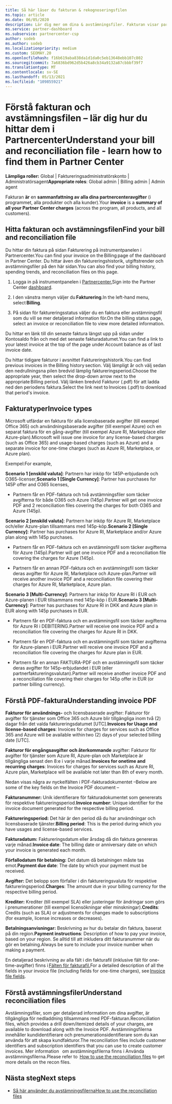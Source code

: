 ```yaml
---
title: Så här läser du fakturan & rekognoseringsfilen
ms.topic: article
ms.date: 06/05/2020
description: Lär dig mer om dina & avstämningsfiler. Fakturan visar partnercenteravgifter för programmet, produkter och kunder för den månatliga perioden.
ms.service: partner-dashboard
ms.subservice: partnercenter-csp
author: sodeb
ms.author: sodeb
ms.localizationpriority: medium
ms.custom: SEOMAY.20
ms.openlocfilehash: f16b619aba838da1d1da0c5eb13648ebb107c802
ms.sourcegitcommit: 7a6836bd962d5b426a8cb34a9132a87cbbbf39f7
ms.translationtype: MT
ms.contentlocale: sv-SE
ms.lasthandoff: 05/13/2021
ms.locfileid: "109855921"
---
```

# <a name="understand-your-bill-and-reconciliation-file---learn-how-to-find-them-in-partner-center"></a><span data-ttu-id="dd16d-104">Förstå fakturan och avstämningsfilen – lär dig hur du hittar dem i Partnercenter</span><span class="sxs-lookup"><span data-stu-id="dd16d-104">Understand your bill and reconciliation file - learn how to find them in Partner Center</span></span>


<span data-ttu-id="dd16d-105">**Lämpliga roller:** Global | Faktureringsadministratörskonto | Administratörsagent</span><span class="sxs-lookup"><span data-stu-id="dd16d-105">**Appropriate roles**: Global admin | Billing admin | Admin agent</span></span>


<span data-ttu-id="dd16d-106">Fakturan **är** en **sammanfattning av alla dina partnercenteravgifter** (i programmet, alla produkter och alla kunder).</span><span class="sxs-lookup"><span data-stu-id="dd16d-106">Your **invoice** is a **summary of all your Partner Center charges** (across the program, all products, and all customers).</span></span> 

## <a name="find-your-bill-and-reconciliation-file"></a><span data-ttu-id="dd16d-107">Hitta fakturan och avstämningsfilen</span><span class="sxs-lookup"><span data-stu-id="dd16d-107">Find your bill and reconciliation file</span></span> 

<span data-ttu-id="dd16d-108">Du hittar din faktura på sidan Fakturering på instrumentpanelen i Partnercenter.</span><span class="sxs-lookup"><span data-stu-id="dd16d-108">You can find your invoice on the Billing page of the dashboard in Partner Center.</span></span> <span data-ttu-id="dd16d-109">Du hittar även din faktureringshistorik, utgiftstrender och avstämningsfiler på den här sidan.</span><span class="sxs-lookup"><span data-stu-id="dd16d-109">You can also find your billing history, spending trends, and reconciliation files on this page.</span></span> 

1. <span data-ttu-id="dd16d-110">Logga in på instrumentpanelen i [Partnercenter.](https://partner.microsoft.com/dashboard/home)</span><span class="sxs-lookup"><span data-stu-id="dd16d-110">Sign into the Partner Center [dashboard](https://partner.microsoft.com/dashboard/home).</span></span> 

2. <span data-ttu-id="dd16d-111">I den vänstra menyn väljer du **Fakturering**.</span><span class="sxs-lookup"><span data-stu-id="dd16d-111">In the left-hand menu, select **Billing**.</span></span> 

3. <span data-ttu-id="dd16d-112">På sidan för faktureringsstatus väljer du en faktura eller avstämningsfil som du vill se mer detaljerad information för.</span><span class="sxs-lookup"><span data-stu-id="dd16d-112">On the billing status page, select an invoice or reconciliation file to view more detailed information.</span></span> 

<span data-ttu-id="dd16d-113">Du hittar en länk till din senaste faktura längst upp på sidan under Kontosaldo från och med det senaste fakturadatumet.</span><span class="sxs-lookup"><span data-stu-id="dd16d-113">You can find a link to your latest invoice at the top of the page under Account balance as of last invoice date.</span></span> 

<span data-ttu-id="dd16d-114">Du hittar tidigare fakturor i avsnittet Faktureringshistorik.</span><span class="sxs-lookup"><span data-stu-id="dd16d-114">You can find previous invoices in the Billing history section.</span></span> <span data-ttu-id="dd16d-115">Välj lämpligt år och välj sedan den nedrullningsna pilen bredvid lämplig faktureringsperiod.</span><span class="sxs-lookup"><span data-stu-id="dd16d-115">Choose the appropriate year, then select the drop-down arrow next to the appropriate Billing period.</span></span> <span data-ttu-id="dd16d-116">Välj länken bredvid Fakturor (.pdf) för att ladda ned den periodens faktura.</span><span class="sxs-lookup"><span data-stu-id="dd16d-116">Select the link next to Invoices (.pdf) to download that period's invoice.</span></span> 

## <a name="invoice-types"></a><span data-ttu-id="dd16d-117">Fakturatyper</span><span class="sxs-lookup"><span data-stu-id="dd16d-117">Invoice types</span></span>

<span data-ttu-id="dd16d-118">Microsoft utfärdar en faktura för alla licensbaserade avgifter (till exempel Office 365) och användningsbaserade avgifter (till exempel Azure) och en separat faktura för en gång-avgifter (till exempel Azure RI, Marketplace eller Azure-plan).</span><span class="sxs-lookup"><span data-stu-id="dd16d-118">Microsoft will issue one invoice for any license-based charges (such as Office 365) and usage-based charges (such as Azure) and a separate invoice for one-time charges (such as Azure RI, Marketplace, or Azure plan).</span></span>

<span data-ttu-id="dd16d-119">Exempel:</span><span class="sxs-lookup"><span data-stu-id="dd16d-119">For example,</span></span>  

<span data-ttu-id="dd16d-120">**Scenario 1 [enskild valuta]**: Partnern har inköp för 145P-erbjudande och O365-licenser,</span><span class="sxs-lookup"><span data-stu-id="dd16d-120">**Scenario 1 [Single Currency]**: Partner has purchases for 145P offer and O365 licenses,</span></span>  

- <span data-ttu-id="dd16d-121">Partnern får en PDF-faktura och två avstämningsfiler som täcker avgifterna för både O365 och Azure (145p).</span><span class="sxs-lookup"><span data-stu-id="dd16d-121">Partner will get one invoice PDF and 2 reconciliation files covering the charges for both O365 and Azure (145p).</span></span>  

<span data-ttu-id="dd16d-122">**Scenario 2 [enskild valuta]**: Partnern har inköp för Azure RI, Marketplace och/eller Azure-plan tillsammans med 145p-köp.</span><span class="sxs-lookup"><span data-stu-id="dd16d-122">**Scenario 2 [Single Currency]**: Partner has purchases for Azure RI, Marketplace and/or Azure plan along with 145p purchases.</span></span>

- <span data-ttu-id="dd16d-123">Partnern får en PDF-faktura och en avstämningsfil som täcker avgifterna för Azure (145p).</span><span class="sxs-lookup"><span data-stu-id="dd16d-123">Partner will get one invoice PDF and a reconciliation file covering the charges for Azure (145p).</span></span> 

- <span data-ttu-id="dd16d-124">Partnern får en annan PDF-faktura och en avstämningsfil som täcker deras avgifter för Azure RI, Marketplace och Azure-plan.</span><span class="sxs-lookup"><span data-stu-id="dd16d-124">Partner will receive another invoice PDF and a reconciliation file covering their charges for Azure RI, Marketplace, Azure plan.</span></span> 

<span data-ttu-id="dd16d-125">**Scenario 3 [Multi-Currency]**: Partnern har inköp för Azure RI i EUR och Azure-planen i EUR tillsammans med 145p-köp i EUR.</span><span class="sxs-lookup"><span data-stu-id="dd16d-125">**Scenario 3 [Multi-Currency]**: Partner has purchases for Azure RI in DKK and Azure plan in EUR along with 145p purchases in EUR.</span></span>

- <span data-ttu-id="dd16d-126">Partnern får en PDF-faktura och en avstämningsfil som täcker avgifterna för Azure RI i DEBITERING.</span><span class="sxs-lookup"><span data-stu-id="dd16d-126">Partner will receive one invoice PDF and a reconciliation file covering the charges for Azure RI in DKK.</span></span> 

- <span data-ttu-id="dd16d-127">Partnern får en PDF-faktura och en avstämningsfil som täcker avgifterna för Azure-planen i EUR.</span><span class="sxs-lookup"><span data-stu-id="dd16d-127">Partner will receive one invoice PDF and a reconciliation file covering the charges for Azure plan in EUR.</span></span> 

- <span data-ttu-id="dd16d-128">Partnern får en annan FAKTURA-PDF och en avstämningsfil som täcker deras avgifter för 145p-erbjudandet i EUR (eller partnerfaktureringsvalutan).</span><span class="sxs-lookup"><span data-stu-id="dd16d-128">Partner will receive another invoice PDF and a reconciliation file covering their charges for 145p offer in EUR (or partner billing currency).</span></span> 


## <a name="understanding-invoice-pdf"></a><span data-ttu-id="dd16d-129">Förstå PDF-faktura</span><span class="sxs-lookup"><span data-stu-id="dd16d-129">Understanding invoice PDF</span></span> 

<span data-ttu-id="dd16d-130">**Fakturor för användnings-** och licensbaserade avgifter: Fakturor för avgifter för tjänster som Office 365 och Azure blir tillgängliga inom två (2) dagar från det valda faktureringsdatumet [UTC].</span><span class="sxs-lookup"><span data-stu-id="dd16d-130">**Invoices for Usage and license-based charges**: Invoices for charges for services such as Office 365 and Azure will be available within two (2) days of your selected billing date [UTC].</span></span>  

<span data-ttu-id="dd16d-131">**Fakturor för engångsavgifter och återkommande** avgifter: Fakturor för avgifter för tjänster som Azure RI, Azure-plan och Marketplace är tillgängliga senast den 8:e i varje månad.</span><span class="sxs-lookup"><span data-stu-id="dd16d-131">**Invoices for onetime and recurring charges**: Invoices for charges for services such as Azure RI, Azure plan, Marketplace will be available not later than 8th of every month.</span></span>  

<span data-ttu-id="dd16d-132">Nedan visas några av nyckelfälten i PDF-fakturadokumentet –</span><span class="sxs-lookup"><span data-stu-id="dd16d-132">Below are some of the key fields on the Invoice PDF document –</span></span>

<span data-ttu-id="dd16d-133">**Fakturanummer:** Unik identifierare för fakturadokumentet som genererats för respektive faktureringsperiod.</span><span class="sxs-lookup"><span data-stu-id="dd16d-133">**Invoice number**: Unique identifier for the invoice document generated for the respective billing period.</span></span> 

<span data-ttu-id="dd16d-134">**Faktureringsperiod:** Det här är den period då du har användningar och licensbaserade tjänster.</span><span class="sxs-lookup"><span data-stu-id="dd16d-134">**Billing period**: This is the period during which you have usages and license-based services.</span></span> 

<span data-ttu-id="dd16d-135">**Fakturadatum:** Faktureringsdatum eller årsdag då din faktura genereras varje månad.</span><span class="sxs-lookup"><span data-stu-id="dd16d-135">**Invoice date**: The billing date or anniversary date on which your invoice is generated each month.</span></span> 

<span data-ttu-id="dd16d-136">**Förfallodatum för betalning:** Det datum då betalningen måste tas emot.</span><span class="sxs-lookup"><span data-stu-id="dd16d-136">**Payment due date**: The date by which your payment must be received.</span></span> 

<span data-ttu-id="dd16d-137">**Avgifter:** Det belopp som förfaller i din faktureringsvaluta för respektive faktureringsperiod.</span><span class="sxs-lookup"><span data-stu-id="dd16d-137">**Charges**: The amount due in your billing currency for the respective billing period.</span></span> 

<span data-ttu-id="dd16d-138">**Krediter:** Krediter (till exempel SLA) eller justeringar för ändringar som görs i prenumerationer (till exempel licensökningar eller minskningar).</span><span class="sxs-lookup"><span data-stu-id="dd16d-138">**Credits**: Credits (such as SLA) or adjustments for changes made to subscriptions (for example, license increases or decreases).</span></span> 

<span data-ttu-id="dd16d-139">**Betalningsanvisningar:** Beskrivning av hur du betalar din faktura, baserat på din region.</span><span class="sxs-lookup"><span data-stu-id="dd16d-139">**Payment instructions**: Description of how to pay your invoice, based on your region.</span></span> <span data-ttu-id="dd16d-140">Se alltid till att inkludera ditt fakturanummer när du gör en betalning.</span><span class="sxs-lookup"><span data-stu-id="dd16d-140">Always be sure to include your invoice number when making a payment.</span></span> 

<span data-ttu-id="dd16d-141">En detaljerad beskrivning av alla fält i din fakturafil (inklusive fält för one-time-avgifter) finns i [Fälten för fakturafil.](invoice-file.md)</span><span class="sxs-lookup"><span data-stu-id="dd16d-141">For a detailed description of all the fields in your invoice file (including fields for one-time charges), see [Invoice file fields](invoice-file.md).</span></span> 

## <a name="understand-reconciliation-files"></a><span data-ttu-id="dd16d-142">Förstå avstämningsfiler</span><span class="sxs-lookup"><span data-stu-id="dd16d-142">Understand reconciliation files</span></span>

 <span data-ttu-id="dd16d-143">Avstämningsfiler, som ger detaljerad information om dina avgifter, är tillgängliga för nedladdning tillsammans med PDF-fakturan.</span><span class="sxs-lookup"><span data-stu-id="dd16d-143">Reconciliation files, which provides a drill down/itemized details of your charges, are available to download along with the Invoice PDF.</span></span> <span data-ttu-id="dd16d-144">Avstämningsfilerna innehåller kundidentifierare och prenumerationsidentifierare som du kan använda för att skapa kundfakturor.</span><span class="sxs-lookup"><span data-stu-id="dd16d-144">The reconciliation files include customer identifiers and subscription identifiers that you can use to create customer invoices.</span></span> <span data-ttu-id="dd16d-145">Mer information  [](use-the-reconciliation-files.md) om avstämningsfilerna finns i Använda avstämningsfilerna.</span><span class="sxs-lookup"><span data-stu-id="dd16d-145">Please refer to  [How to use the reconciliation files](use-the-reconciliation-files.md) to get more details on the recon files.</span></span> 

## <a name="next-steps"></a><span data-ttu-id="dd16d-146">Nästa steg</span><span class="sxs-lookup"><span data-stu-id="dd16d-146">Next steps</span></span>

- [<span data-ttu-id="dd16d-147">Så här använder du avstämningsfilerna</span><span class="sxs-lookup"><span data-stu-id="dd16d-147">How to use the reconciliation files</span></span>](use-the-reconciliation-files.md)